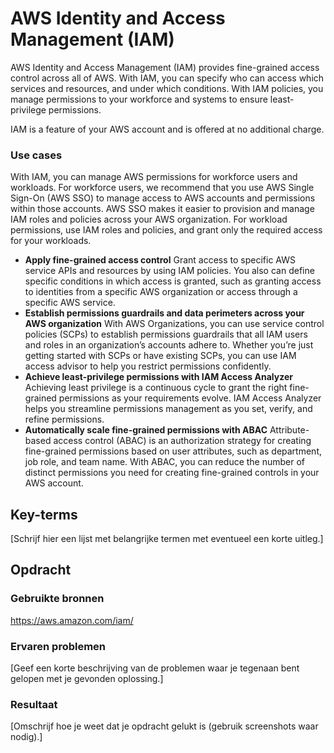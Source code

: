 # AWS Identity and Access Management (IAM)
AWS Identity and Access Management (IAM) provides fine-grained access control across all of AWS. With IAM, you can specify who can access which services and resources, and under which conditions. With IAM policies, you manage permissions to your workforce and systems to ensure least-privilege permissions.

IAM is a feature of your AWS account and is offered at no additional charge.

### Use cases
With IAM, you can manage AWS permissions for workforce users and workloads. For workforce users, we recommend that you use AWS Single Sign-On (AWS SSO) to manage access to AWS accounts and permissions within those accounts. AWS SSO makes it easier to provision and manage IAM roles and policies across your AWS organization. For workload permissions, use IAM roles and policies, and grant only the required access for your workloads.

* **Apply fine-grained access control**
Grant access to specific AWS service APIs and resources by using IAM policies. You also can define specific conditions in which access is granted, such as granting access to identities from a specific AWS organization or access through a specific AWS service. 
* **Establish permissions guardrails and data perimeters across your AWS organization**
With AWS Organizations, you can use service control policies (SCPs) to establish permissions guardrails that all IAM users and roles in an organization’s accounts adhere to. Whether you’re just getting started with SCPs or have existing SCPs, you can use IAM access advisor to help you restrict permissions confidently.
* **Achieve least-privilege permissions with IAM Access Analyzer**
Achieving least privilege is a continuous cycle to grant the right fine-grained permissions as your requirements evolve. IAM Access Analyzer helps you streamline permissions management as you set, verify, and refine permissions.
* **Automatically scale fine-grained permissions with ABAC**
Attribute-based access control (ABAC) is an authorization strategy for creating fine-grained permissions based on user attributes, such as department, job role, and team name. With ABAC, you can reduce the number of distinct permissions you need for creating fine-grained controls in your AWS account.

## Key-terms
[Schrijf hier een lijst met belangrijke termen met eventueel een korte uitleg.]

## Opdracht
### Gebruikte bronnen
https://aws.amazon.com/iam/

### Ervaren problemen
[Geef een korte beschrijving van de problemen waar je tegenaan bent gelopen met je gevonden oplossing.]

### Resultaat
[Omschrijf hoe je weet dat je opdracht gelukt is (gebruik screenshots waar nodig).]

